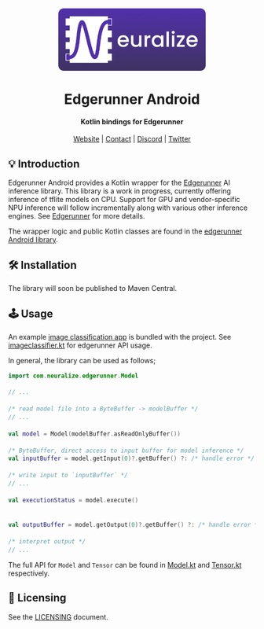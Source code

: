 <h1 align="center">
    <a href="https://runlocal.ai">
        <img src="./images/large-logo.png" width="300">
    </a>
    <br><br>
    Edgerunner Android
</h1>

<h4 align="center">
    Kotlin bindings for Edgerunner
</h4>

<div align="center">
    <a href="https://runlocal.ai">Website</a> |
    <a href="https://runlocal.ai#contact">Contact</a> |
    <a href="https://discord.gg/y9EzZEkwbR">Discord</a> |
    <a href="https://x.com/Neuralize_AI">Twitter</a>
</div>

## 💡 Introduction

Edgerunner Android provides a Kotlin wrapper for the [Edgerunner](https://github.com/neuralize-ai/edgerunner) AI inference library. This library is a work in progress, currently offering inference of tflite models on CPU. Support for GPU and vendor-specific NPU inference will follow incrementally along with various other inference engines. See [Edgerunner](https://github.com/neuralize-ai/edgerunner) for more details.

The wrapper logic and public Kotlin classes are found in the [edgerunner Android library](./edgerunner).

## 🛠 Installation

The library will soon be published to Maven Central.

## 🕹 Usage

An example [image classification app](./imageclassifier) is bundled with the project. See [imageclassifier.kt](./imageclassifier/src/main/java/com/neuralize/imageclassifier/ImageClassifier.kt) for edgerunner API usage.

In general, the library can be used as follows;

```kotlin
import com.neuralize.edgerunner.Model

// ...

/* read model file into a ByteBuffer -> modelBuffer */
// ...

val model = Model(modelBuffer.asReadOnlyBuffer())

/* ByteBuffer, direct access to input buffer for model inference */
val inputBuffer = model.getInput(0)?.getBuffer() ?: /* handle error */

/* write input to `inputBuffer` */
// ...

val executionStatus = model.execute()


val outputBuffer = model.getOutput(0)?.getBuffer() ?: /* handle error */

/* interpret output */
// ...
```

The full API for `Model` and `Tensor` can be found in [Model.kt](./edgerunner/src/main/java/com/neuralize/edgerunner/Model.kt) and [Tensor.kt](./edgerunner/src/main/java/com/neuralize/edgerunner/Tensor.kt) respectively.

## 📜 Licensing

See the [LICENSING](LICENSE.txt) document.
